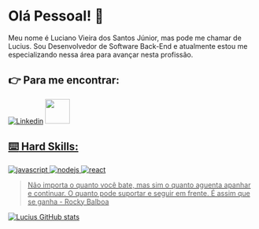 # Olá Pessoal! :love_you_gesture:

Meu nome é Luciano Vieira dos Santos Júnior, mas pode me chamar de Lucius. Sou Desenvolvedor de Software Back-End e atualmente estou me especializando nessa área para avançar nesta profissão.

## :point_right: Para me encontrar:

[![Linkedin](https://img.shields.io/badge/LinkedIn-0077B5?style=for-the-badge&logo=linkedin&logoColor=white)](https://www.linkedin.com/in/luciano-vieira-a04027288/)
<a href="mailto:luciano_vieira78@hotmail.com">
<img src="https://media.tenor.com/U4hTFzZsnoQAAAAi/doom.gif" width="50px" />

## :keyboard: Hard Skills:

![javascript](https://img.shields.io/badge/JavaScript-323330?style=for-the-badge&logo=javascript&logoColor=F7DF1E)
![nodejs](https://img.shields.io/badge/Node%20js-339933?style=for-the-badge&logo=nodedotjs&logoColor=white)
![react](https://img.shields.io/badge/React-20232A?style=for-the-badge&logo=react&logoColor=61DAFB)


> Não importa o quanto você bate, mas sim o quanto aguenta apanhar e continuar. O quanto pode suportar e seguir em frente. É assim que se ganha - Rocky Balboa

![Lucius GitHub stats](https://github-readme-stats.vercel.app/api?username=lucius78&show_icons=true&theme=radical)
